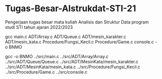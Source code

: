 # Tugas-Besar-Alstrukdat-STI-21
Pengerjaan tugas besar mata kuliah Analisis dan Struktur Data program studi STI tahun ajaran 2022/2023

gcc main.c ADT/Array.c ADT/Queue.c ADT/mesin_karakter.c ADT/mesin_kata.c Procedure/Fungsi_Kecil.c Procedure/Game.c console.c -o BNMO

gcc -o BNMO ../src/main.c ../src/ADT/Array/Array.c ../src/ADT/Queue/Queue.c ../src/ADT/MesinKata/mesin_karakter.c ../src/ADT/MesinKata/mesin_kata.c ../src/Procedure/Fungsi_Kecil.c ../src/Procedure/Game.c ../src/console.c